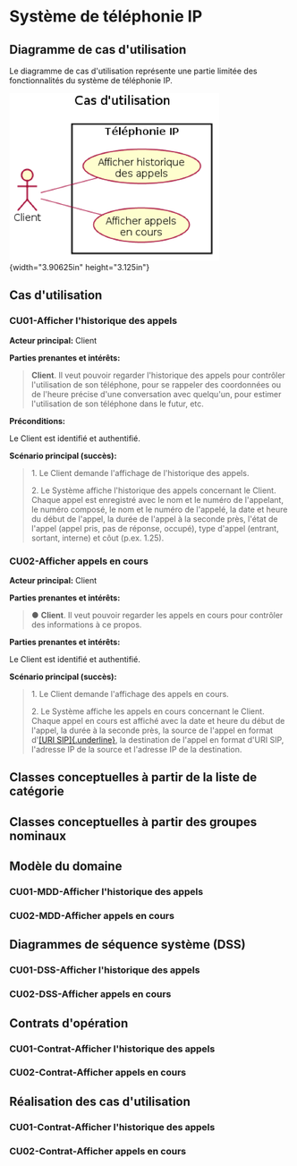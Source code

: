 # Système de téléphonie IP

## Diagramme de cas d'utilisation


Le diagramme de cas d'utilisation représente une partie limitée des
fonctionnalités du système de téléphonie IP.

![](/assets/exercices.gddoc.docx/image4.png){width="3.90625in" height="3.125in"}

 

## Cas d'utilisation


### CU01-Afficher l\'historique des appels

**Acteur principal:** Client

**Parties prenantes et intérêts:**

> **Client**. Il veut pouvoir regarder l'historique des appels pour
> contrôler l'utilisation de son téléphone, pour se rappeler des
> coordonnées ou de l'heure précise d'une conversation avec quelqu'un,
> pour estimer l'utilisation de son téléphone dans le futur, etc.

**Préconditions:**

Le Client est identifié et authentifié.

**Scénario principal (succès):**

> 1\. Le Client demande l'affichage de l'historique des appels.
>
> 2\. Le Système affiche l'historique des appels concernant le Client.
> Chaque appel est enregistré avec le nom et le numéro de l'appelant, le
> numéro composé, le nom et le numéro de l'appelé, la date et heure du
> début de l'appel, la durée de l'appel à la seconde près, l'état de
> l'appel (appel pris, pas de réponse, occupé), type d'appel (entrant,
> sortant, interne) et côut (p.ex. 1.25).

### CU02-Afficher appels en cours

**Acteur principal:** Client

**Parties prenantes et intérêts:**

> ● **Client**. Il veut pouvoir regarder les appels en cours pour
> contrôler des informations à ce propos.

**Parties prenantes et intérêts:**

Le Client est identifié et authentifié.

**Scénario principal (succès):**

> 1\. Le Client demande l'affichage des appels en cours.
>
> 2\. Le Système affiche les appels en cours concernant le Client.
> Chaque appel en cours est affiché avec la date et heure du début de
> l'appel, la durée à la seconde près, la source de l'appel en format
> d'[[URI
> SIP]{.underline}](https://en.wikipedia.org/wiki/SIP_URI_scheme), la
> destination de l'appel en format d'URI SIP, l'adresse IP de la source
> et l'adresse IP de la destination.

## Classes conceptuelles à partir de la liste de catégorie


## Classes conceptuelles à partir des groupes nominaux


## Modèle du domaine


### CU01-MDD-Afficher l\'historique des appels

### CU02-MDD-Afficher appels en cours

## Diagrammes de séquence système (DSS)

### CU01-DSS-Afficher l\'historique des appels

### CU02-DSS-Afficher appels en cours

## Contrats d'opération

### CU01-Contrat-Afficher l\'historique des appels

### CU02-Contrat-Afficher appels en cours

## Réalisation des cas d'utilisation


### CU01-Contrat-Afficher l\'historique des appels

### CU02-Contrat-Afficher appels en cours

 
